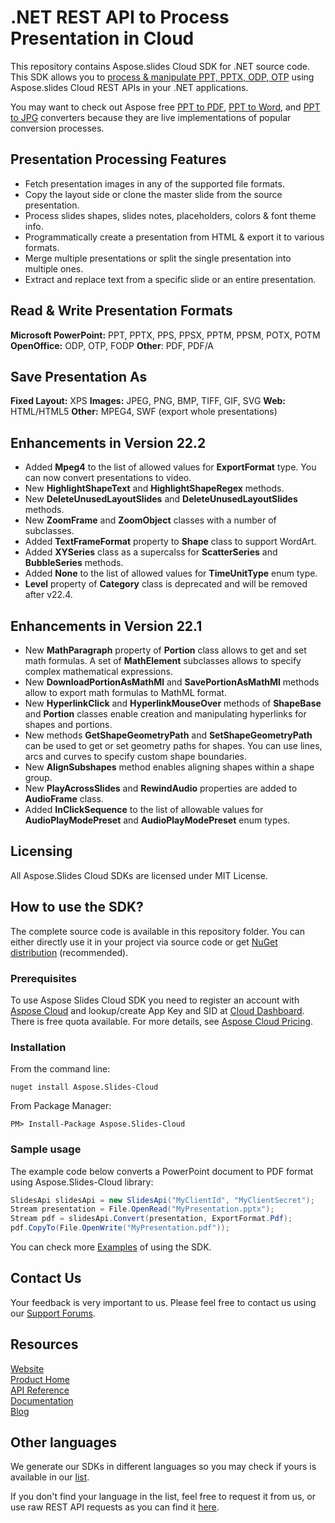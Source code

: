 # .NET REST API to Process Presentation in Cloud
This repository contains Aspose.slides Cloud SDK for .NET source code. This SDK allows you to [process & manipulate PPT, PPTX, ODP, OTP](https://products.aspose.cloud/slides/net) using Aspose.slides Cloud REST APIs in your .NET applications.

You may want to check out Aspose free [PPT to PDF](https://products.aspose.app/slides/conversion), [PPT to Word](https://products.aspose.app/slides/conversion/ppt-to-word), and [PPT to JPG](https://products.aspose.app/slides/conversion/ppt-to-jpg) converters because they are live implementations of popular conversion processes.

## Presentation Processing Features

- Fetch presentation images in any of the supported file formats.
- Copy the layout side or clone the master slide from the source presentation.
- Process slides shapes, slides notes, placeholders, colors & font theme info.
- Programmatically create a presentation from HTML & export it to various formats.
- Merge multiple presentations or split the single presentation into multiple ones.
- Extract and replace text from a specific slide or an entire presentation.

## Read & Write Presentation Formats

**Microsoft PowerPoint:** PPT, PPTX, PPS, PPSX, PPTM, PPSM, POTX, POTM
**OpenOffice:** ODP, OTP, FODP
**Other**: PDF, PDF/A

## Save Presentation As

**Fixed Layout:** XPS
**Images:** JPEG, PNG, BMP, TIFF, GIF, SVG
**Web:** HTML/HTML5
**Other:** MPEG4, SWF (export whole presentations)

## Enhancements in Version 22.2
* Added **Mpeg4** to the list of allowed values for **ExportFormat** type. You can now convert presentations to video.
* New **HighlightShapeText** and **HighlightShapeRegex** methods.
* New **DeleteUnusedLayoutSlides** and **DeleteUnusedLayoutSlides** methods.
* New **ZoomFrame** and **ZoomObject** classes with a number of subclasses.
* Added **TextFrameFormat** property to **Shape** class to support WordArt.
* Added **XYSeries** class as a supercalss for **ScatterSeries** and **BubbleSeries** methods.
* Added **None** to the list of allowed values for **TimeUnitType** enum type.
* **Level** property of **Category** class is deprecated and will be removed after v22.4.

## Enhancements in Version 22.1
* New **MathParagraph** property of **Portion** class allows to get and set math formulas. A set of **MathElement** subclasses allows to specify complex mathematical expressions.
* New **DownloadPortionAsMathMl** and **SavePortionAsMathMl** methods allow to export math formulas to MathML format.
* New **HyperlinkClick** and **HyperlinkMouseOver** methods of **ShapeBase** and **Portion** classes enable creation and manipulating hyperlinks for shapes and portions.
* New methods **GetShapeGeometryPath** and **SetShapeGeometryPath** can be used to get or set geometry paths for shapes. You can use lines, arcs and curves to specify custom shape boundaries.
* New **AlignSubshapes** method enables aligning shapes within a shape group.
* New **PlayAcrossSlides** and **RewindAudio** properties are added to **AudioFrame** class.
* Added **InClickSequence** to the list of allowable values for **AudioPlayModePreset** and **AudioPlayModePreset** enum types.

## Licensing
All Aspose.Slides Cloud SDKs are licensed under MIT License.

## How to use the SDK?

The complete source code is available in this repository folder. You can either directly use it in your project via source code or get [NuGet distribution](https://www.nuget.org/packages/Aspose.Slides-Cloud/) (recommended).

### Prerequisites

To use Aspose Slides Cloud SDK you need to register an account with [Aspose Cloud](https://www.aspose.cloud/) and lookup/create App Key and SID at [Cloud Dashboard](https://dashboard.aspose.cloud/#/apps). There is free quota available. For more details, see [Aspose Cloud Pricing](https://purchase.aspose.cloud/pricing).

### Installation

From the command line:

	nuget install Aspose.Slides-Cloud

From Package Manager:

	PM> Install-Package Aspose.Slides-Cloud

### Sample usage

The example code below converts a PowerPoint document to PDF format using Aspose.Slides-Cloud library:
```csharp
SlidesApi slidesApi = new SlidesApi("MyClientId", "MyClientSecret");
Stream presentation = File.OpenRead("MyPresentation.pptx");
Stream pdf = slidesApi.Convert(presentation, ExportFormat.Pdf);
pdf.CopyTo(File.OpenWrite("MyPresentation.pdf"));
```
You can check more [Examples](Examples) of using the SDK.

## Contact Us

Your feedback is very important to us. Please feel free to contact us using our [Support Forums](https://forum.aspose.cloud/c/slides).

## Resources
 
[Website](https://www.aspose.cloud/)  
[Product Home](https://products.aspose.cloud/slides/family)  
[API Reference](https://apireference.aspose.cloud/slides/)  
[Documentation](https://docs.aspose.cloud/slides/)  
[Blog](https://blog.aspose.cloud/category/slides/)  
 
## Other languages

We generate our SDKs in different languages so you may check if yours is available in our [list](https://github.com/aspose-slides-cloud).
 
If you don't find your language in the list, feel free to request it from us, or use raw REST API requests as you can find it [here](https://products.aspose.cloud/slides/curl).
